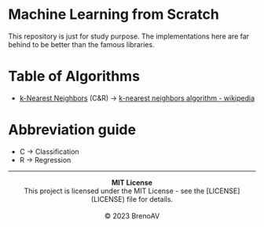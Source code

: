 # Machine Learning from Scratch

This repository is just for study purpose. The implementations here are far behind to be better than the famous libraries.

# Table of Algorithms

- [k-Nearest Neighbors](src/knn.py) (C&R) &rarr; [k-nearest neighbors algorithm - wikipedia](https://en.wikipedia.org/wiki/K-nearest_neighbors_algorithm)

# Abbreviation guide

- C &rarr; Classification
- R &rarr; Regression

---

<p align="center">
  <strong>MIT License</strong><br>
  This project is licensed under the MIT License - see the [LICENSE](LICENSE) file for details.<br><br>
  &copy; 2023 BrenoAV
</p>

